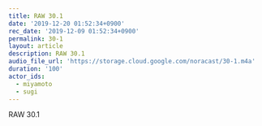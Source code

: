 ```yaml
---
title: RAW 30.1
date: '2019-12-20 01:52:34+0900'
rec_date: '2019-12-09 01:52:34+0900'
permalink: 30-1
layout: article
description: RAW 30.1
audio_file_url: 'https://storage.cloud.google.com/noracast/30-1.m4a'
duration: '100'
actor_ids:
  - miyamoto
  - sugi
---
```

RAW 30.1
